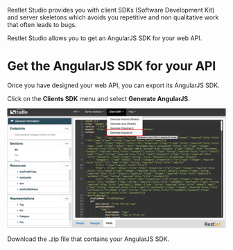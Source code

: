 Restlet Studio provides you with client SDKs (Software Development Kit) and server skeletons which avoids you repetitive and non qualitative work that often leads to bugs.  

Restlet Studio allows you to get an AngularJS SDK for your web API.

# Get the AngularJS SDK for your API

Once you have designed your web API, you can export its AngularJS SDK.

Click on the **Clients SDK** menu and select **Generate AngularJS**.

![AngularJS](images/angular-js.jpg "AngularJS")

Download the .zip file that contains your AngularJS SDK.

